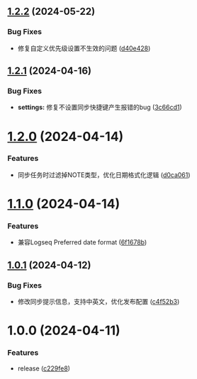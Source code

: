## [1.2.2](https://github.com/luckykellan/logseq-plugin-ticktick/compare/v1.2.1...v1.2.2) (2024-05-22)


### Bug Fixes

* 修复自定义优先级设置不生效的问题 ([d40e428](https://github.com/luckykellan/logseq-plugin-ticktick/commit/d40e428781ab92a691607f3307258e551cfc1182))

## [1.2.1](https://github.com/luckykellan/logseq-plugin-ticktick/compare/v1.2.0...v1.2.1) (2024-04-16)


### Bug Fixes

* **settings:** 修复不设置同步快捷键产生报错的bug ([3c66cd1](https://github.com/luckykellan/logseq-plugin-ticktick/commit/3c66cd169eeade492feef58522ca8d2e53057c63))

# [1.2.0](https://github.com/luckykellan/logseq-plugin-ticktick/compare/v1.1.0...v1.2.0) (2024-04-14)


### Features

* 同步任务时过滤掉NOTE类型，优化日期格式化逻辑 ([d0ca061](https://github.com/luckykellan/logseq-plugin-ticktick/commit/d0ca061b6f3d0320fa55da44b47ffb5e6d4b0c11))

# [1.1.0](https://github.com/luckykellan/logseq-plugin-ticktick/compare/v1.0.1...v1.1.0) (2024-04-14)


### Features

* 兼容Logseq Preferred date format ([6f1678b](https://github.com/luckykellan/logseq-plugin-ticktick/commit/6f1678bbd8d9a1d7dd9aa7a85b42e73720f4ce79))

## [1.0.1](https://github.com/luckykellan/logseq-plugin-ticktick/compare/v1.0.0...v1.0.1) (2024-04-12)


### Bug Fixes

* 修改同步提示信息，支持中英文，优化发布配置 ([c4f52b3](https://github.com/luckykellan/logseq-plugin-ticktick/commit/c4f52b39f62ef9549f3357416f5545e588ad5c1e))

# 1.0.0 (2024-04-11)


### Features

* release ([c229fe8](https://github.com/luckykellan/logseq-plugin-ticktick/commit/c229fe8f19f98c437993a985dc16fe2a10d033d3))
